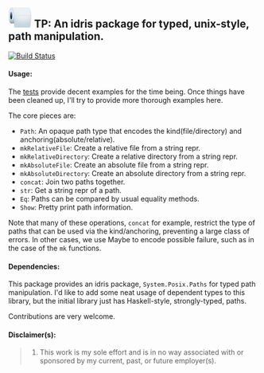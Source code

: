 ![](./misc/tp_logo.jpg) TP: An idris package for typed, unix-style, path manipulation. 
----

[![Build Status](https://travis-ci.org/superfunc/tp.svg?branch=master)](https://travis-ci.org/superfunc/tp)

#### Usage:

The [tests](src/Test/System/Posix/Paths.idr) provide decent examples for the time being.
Once things have been cleaned up, I'll try to provide more thorough examples here.

The core pieces are:

- `Path`: An opaque path type that encodes the kind(file/directory) 
  and anchoring(absolute/relative). 
- `mkRelativeFile`: Create a relative file from a string repr.
- `mkRelativeDirectory`: Create a relative directory from a string repr.
- `mkAbsoluteFile`: Create an absolute file from a string repr.
- `mkAbsoluteDirectory`: Create an absolute directory from a string repr.
- `concat`: Join two paths together.
- `str`: Get a string repr of a path.
- `Eq`: Paths can be compared by usual equality methods.
- `Show`: Pretty print path information.

Note that many of these operations, `concat` for example, restrict the type
of paths that can be used via the kind/anchoring, preventing a large class of
errors. In other cases, we use Maybe to encode possible failure, such as in
the case of the `mk` functions.

#### Dependencies:

This package provides an idris package, `System.Posix.Paths` for typed
path manipulation. I'd like to add some neat usage of dependent types to
this library, but the initial library just has Haskell-style,
strongly-typed, paths. 

Contributions are very welcome.

#### Disclaimer(s):

> 1) This work is my sole effort and is in no way associated with or sponsored by
my current, past, or future employer(s).
